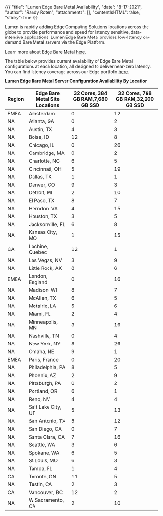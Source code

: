 {{{
  "title": "Lumen Edge Bare Metal Availability",
  "date": "8-17-2021",
  "author": "Randy Roten",
  "attachments": [],
  "contentIsHTML": false,
  "sticky": true
}}}

Lumen is rapidly adding Edge Computing Solutions locations across the globe to provide performance and speed for latency sensitive, data-intensive applications.
Lumen Edge Bare Metal provides low-latency on-demand Bare Metal servers via the Edge Platform.

Learn more about Edge Bare Metal [here](/edge-computing-solutions/edge-bare-metal/).

The table below provides current availability of Edge Bare Metal configurations at each location, all designed to deliver near-zero latency. You can find latency coverage across our Edge portfolio [here](https://www.lumen.com/en-us/resources/network-maps.html#edge-roadmap).

**Lumen Edge Bare Metal Server Configuration Availability By Location**

**Region**|**Edge Bare Metal Site Locations**|**32 Cores, 384 GB RAM,7,680 GB SSD**|**32 Cores, 768 GB RAM,32,200 GB SSD**
----------|----------------------------------|----------------------------------|------------------------------------------|
EMEA|Amsterdam|0|12
NA|Atlanta, GA|0|2
NA|Austin, TX|4|3
NA|Boise, ID|12|8
NA|Chicago, IL|0|26
NA|Cambridge, MA|0|2
NA|Charlotte, NC|6|5
NA|Cincinnati, OH|5|19
NA|Dallas, TX|1|1
NA|Denver, CO|9|3
NA|Detroit, MI|2|10
NA|El Paso, TX|8|7
NA|Herndon, VA|4|15
NA|Houston, TX|3|5
NA|Jacksonville, FL|6|8
NA|Kansas City, MO|1|15
CA|Lachine, Quebec|12|1
NA|Las Vegas, NV|3|9
NA|Little Rock, AK|8|6
EMEA|London, England|0|16
NA|Madison, WI|8|7
NA|McAllen, TX|6|5
NA|Metairie, LA|5|6
NA|Miami, FL|2|4
NA|Minneapolis, MN|3|16
NA|Nashville, TN|0|4
NA|New York, NY|8|26
NA|Omaha, NE|9|1
EMEA|Paris, France|0|20
NA|Philadelphia, PA|8|5
NA|Phoenix, AZ|2|9
NA|Pittsburgh, PA|0|2
NA|Portland, OR|6|1
NA|Reno, NV|4|4
NA|Salt Lake City, UT|5|13
NA|San Antonio, TX|5|12
NA|San Diego, CA|0|7
NA|Santa Clara, CA|7|16
NA|Seattle, WA|3|6
NA|Spokane, WA|6|5
NA|St.Louis, MO|6|3
NA|Tampa, FL|1|4
CA|Toronto, ON|11|5
NA|Tustin, CA|2|3
CA|Vancouver, BC|12|2
NA|W Sacramento, CA|2|10
